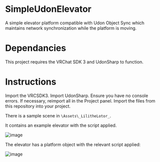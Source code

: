 # SimpleUdonElevator
A simple elevator platform compatible with Udon Object Sync which maintains network synchronization while the platform is moving.

# Dependancies
This project requires the VRChat SDK 3 and UdonSharp to function.

# Instructions
Import the VRCSDK3.
Import UdonSharp.
Ensure you have no console errors. If necessary, reimport all in the Project panel.
Import the files from this repository into your project.

There is a sample scene in `\Assets\_LilitheLotor_`.

It contains an example elevator with the script applied.

![image](https://user-images.githubusercontent.com/1637212/158292598-570612d3-9755-4d63-a5c7-ca31b7dd1a20.png)

The elevator has a platform object with the relevant script applied:

![image](https://user-images.githubusercontent.com/1637212/158292727-10e8585e-bd59-43a6-9032-746349ecd0ff.png)
